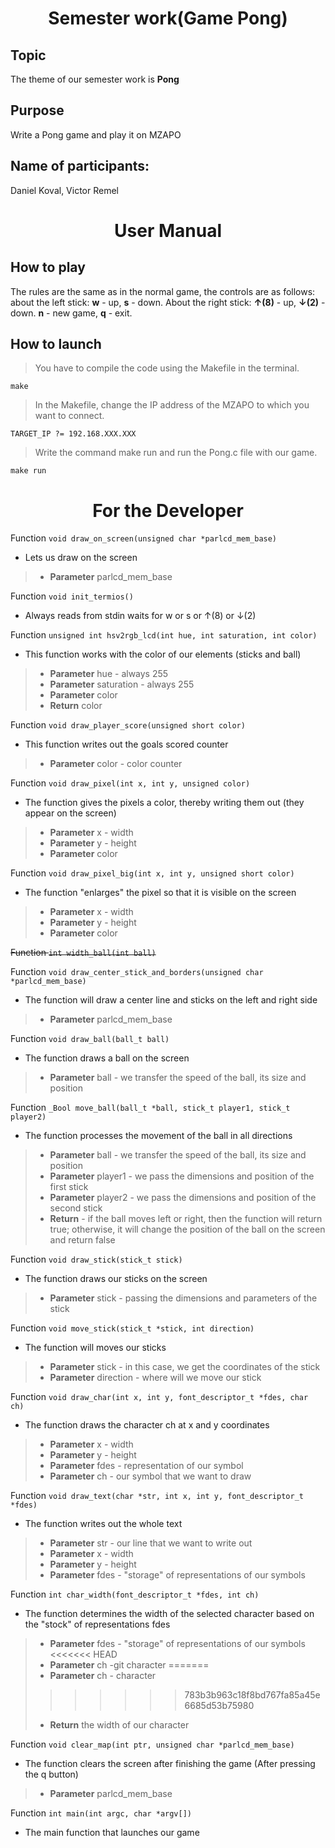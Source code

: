 <h1 align="Center">Semester work(Game Pong)</h1>

## Topic
The theme of our semester work is **Pong**
## Purpose
 Write a Pong game and play it on MZAPO

## Name of participants:
Daniel Koval, Victor Remel

<h1 align="Center">User Manual</h1>

## How to play 
The rules are the same as in the normal game, the controls are as follows: about the left stick: **w** - up, **s** - down. About the right stick: **↑(8)** - up, **↓(2)** - down. **n** - new game, **q** - exit.

## How to launch
>You have to compile the code using the Makefile in the terminal.
    
    make

>In the Makefile, change the IP address of the MZAPO to which you want to connect. 

    TARGET_IP ?= 192.168.XXX.XXX

>Write the command make run and run the Pong.c file with our game.

    make run

<h1 align="Center">For the Developer</h1>

Function `void draw_on_screen(unsigned char *parlcd_mem_base)` 
 * Lets us draw on the screen
>   * **Parameter** parlcd_mem_base

Function `void init_termios()`
 * Always reads from stdin waits for w or s or ↑(8) or ↓(2)

Function `unsigned int hsv2rgb_lcd(int hue, int saturation, int color)`
 * This function works with the color of our elements (sticks and ball)

>   * **Parameter** hue - always 255
>   * **Parameter** saturation - always 255
>   * **Parameter** color
>   * **Return** color

Function `void draw_player_score(unsigned short color)`
 * This function writes out the goals scored counter 

>   * **Parameter** color - color counter

Function `void draw_pixel(int x, int y, unsigned color)`
 * The function gives the pixels a color, thereby writing them out (they appear on the screen)

> * **Parameter** x - width
> * **Parameter** y - height
> * **Parameter** color

Function `void draw_pixel_big(int x, int y, unsigned short color)`
 * The function "enlarges" the pixel so that it is visible on the screen

> * **Parameter** x - width 
> * **Parameter** y - height
> * **Parameter** color

~~Function `int width_ball(int ball)`~~

Function `void draw_center_stick_and_borders(unsigned char *parlcd_mem_base)`
 * The function will draw a center line and sticks on the left and right side

> * **Parameter** parlcd_mem_base

Function `void draw_ball(ball_t ball)`
 * The function draws a ball on the screen

> * **Parameter** ball - we transfer the speed of the ball, its size and position

Function `_Bool move_ball(ball_t *ball, stick_t player1, stick_t player2)`
 * The function processes the movement of the ball in all directions

> * **Parameter** ball - we transfer the speed of the ball, its size and position
> * **Parameter** player1 - we pass the dimensions and position of the first stick
> * **Parameter** player2 - we pass the dimensions and position of the second stick
> * **Return** - if the ball moves left or right, then the function will return true; otherwise, it will change the position of the ball on the screen and return false

Function `void draw_stick(stick_t stick)`
 * The function draws our sticks on the screen
> * **Parameter** stick - passing the dimensions and parameters of the stick

Function `void move_stick(stick_t *stick, int direction)`
 * The function will moves our sticks  
> * **Parameter** stick - in this case, we get the coordinates of the stick
> * **Parameter** direction - where will we move our stick

Function `void draw_char(int x, int y, font_descriptor_t *fdes, char ch)`
 * The function draws the character ch at x and y coordinates
> * **Parameter** x - width
> * **Parameter** y - height
> * **Parameter** fdes - representation of our symbol
> * **Parameter** ch - our symbol that we want to draw

Function `void draw_text(char *str, int x, int y, font_descriptor_t *fdes)`
 * The function writes out the whole text 
> * **Parameter** str - our line that we want to write out 
> * **Parameter** x - width
> * **Parameter** y - height
> * **Parameter** fdes - "storage" of representations of our symbols

Function `int char_width(font_descriptor_t *fdes, int ch)`
 * The function determines the width of the selected character based on the "stock" of representations fdes
> * **Parameter** fdes - "storage" of representations of our symbols
<<<<<<< HEAD
> * **Parameter** ch -git  character
=======
> * **Parameter** ch - character
>>>>>>> 783b3b963c18f8bd767fa85a45e6685d53b75980
> * **Return** the width of our character

Function `void clear_map(int ptr, unsigned char *parlcd_mem_base)`
 * The function clears the screen after finishing the game (After pressing the q button)
> * **Parameter** parlcd_mem_base

Function `int main(int argc, char *argv[])`
 * The main function that launches our game
